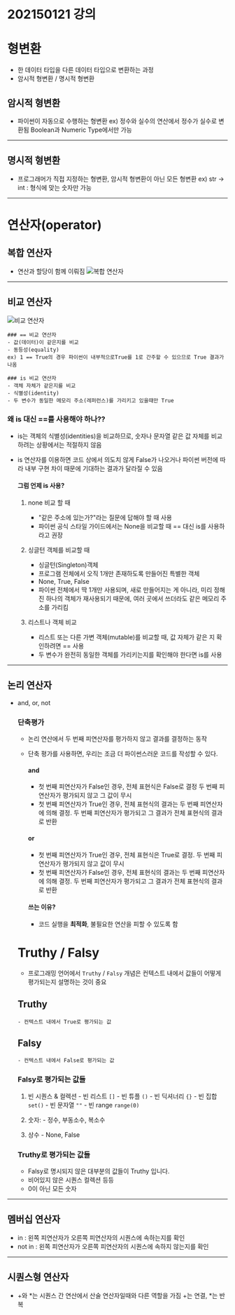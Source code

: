 # 202150121 강의

# 형변환
- 한 데이터 타입을 다른 데이터 타입으로 변환하는 과정
- 암시적 형변환 / 명시적 형변환

## 암시적 형변환
- 파이썬이 자동으로 수행하는 형변환
    ex) 정수와 실수의 연산에서 정수가 실수로 변환됨
        Boolean과 Numeric Type에서만 가능

---

## 명시적 형변환
- 프로그래머가 직접 지정하는 형변환, 암시적 형변환이 아닌 모든 형변환
    ex) str -> int : 형식에 맞는 숫자만 가능

---

# 연산자(operator)

## 복합 연산자
- 연산과 할당이 함께 이뤄짐
![복합 연산자](image-6.png)

---

## 비교 연산자
![비교 연산자](image-7.png)

    ### == 비교 연산자
    - 값(데이터)이 같은지를 비교
    - 동등성(equality)
    ex) 1 == True의 경우 파이썬이 내부적으로True를 1로 간주할 수 있으므로 True 결과가 나옴

    ### is 비교 연산자
    - 객체 자체가 같은지를 비교
    - 식별성(identity)
    - 두 변수가 동일한 메모리 주소(레퍼런스)를 가리키고 있을때만 True

### 왜 is 대신 ==를 사용해야 하나??
- is는 객체의 식별성(identities)을 비교하므로, 숫자나 문자열 같은 값 자체를 비교하려는 상황에서는 적절하지 않음
- is 연산자를 이용하면 코드 상에서 의도치 않게 False가 나오거나 파이썬 버전에 따라 내부 구현 차이 때문에 기대하는 결과가 달라질 수 있음

    #### 그럼 언제 is 사용?
    1. none 비교 할 때
        - "같은 주소에 있는가?"라는 질문에 답해야 할 때 사용
        - 파이썬 공식 스타일 가이드에서는 None을 비교할 때 == 대신 is를 사용하라고 권장

    2. 싱글턴 객체를 비교할 때
        - 싱글턴(Singleton)객체
        - 프로그램 전체에서 오직 1개만 존재하도록 만들어진 특별한 객체
        - None, True, False
        - 파이썬 전체에서 딱 1개만 사용되며, 새로 만들어지는 게 아니라, 미리 정해진 하나의 객체가 재사용되기 때문에, 여러 곳에서 쓰더라도 같은 메모리 주소를 가리킴

    3. 리스트나 객체 비교
        - 리스트 또는 다른 가변 객체(mutable)를 비교할 때, 값 자체가 같은 지 확인하려면 == 사용
        - 두 변수가 완전히 동일한 객체를 가리키는지를 확인해야 한다면 is를 사용

---

## 논리 연산자
- and, or, not

    ### 단축평가
    - 논리 연산에서 두 번째 피연산자를 평가하지 않고 결과를 결정하는 동작
    - 단축 평가를 사용하면, 우리는 조금 더 파이썬스러운 코드를 작성할 수 있다.

       #### and
        - 첫 번째 피연산자가 False인 경우, 전체 표현식은 False로 결정
          두 번째 피연산자가 평가되지 않고 그 값이 무시
        - 첫 번째 피연산자가 True인 경우, 전체 표현식의 결과는 두 번째 피연산자에 의해 결정.
          두 번째 피연산자가 평가되고 그 결과가 전체 표현식의 결과로 반환
        
        #### or
        - 첫 번째 피연산자가 True인 경우, 전체 표현식은 True로 결정.
          두 번째 피연산자가 평가되지 않고 값이 무시
        - 첫 번째 피연산자가 False인 경우, 전체 표현식의 결과는 두 번째 피연산자에 의해 결정.
          두 번째 피연산자가 평가되고 그 결과가 전체 표현식의 결과로 반환
        
        #### 쓰는 이유?
        - 코드 실행을 <b>최적화</b>, 불필요한 연산을 피할 수 있도록 함

    # Truthy / Falsy
    - 프로그래밍 언어에서 `Truthy` / `Falsy` 개념은 컨텍스트 내에서 값들이 어떻게 평가되는지 설명하는 것이 중요
    
    ## Truthy
      - 컨텍스트 내에서 True로 평가되는 값
    
    ## Falsy
      - 컨텍스트 내에서 False로 평가되는 값

    ### Falsy로 평가되는 값들
    1. 빈 시퀀스 & 컬렉션
      - 빈 리스트 `[]`
      - 빈 튜플 `()`
      - 빈 딕셔너리 `{}`
      - 빈 집합 `set()`
      - 빈 문자열 `""`
      - 빈 range `range(0)`
    
    2. 숫자:
      - 정수, 부동소수, 복소수
    
    3. 상수
      - None, False
    
    ### Truthy로 평가되는 값들
    - Falsy로 명시되지 않은 대부분의 값들이 Truthy 입니다.
    - 비어있지 않은 시퀀스 컬렉션 등등
    - 0이 아닌 모든 숫자
---

## 멤버십 연산자
- in : 왼쪽 피연산자가 오른쪽 피연산자의 시퀀스에 속하는지를 확인
- not in : 왼쪽 피연산자가 오른쪽 피연산자의 시퀀스에 속하지 않는지를 확인

---

## 시퀀스형 연산자
- +와 *는 시퀀스 간 연산에서 산술 연산자일때와 다른 역할을 가짐
    +는 연결, *는 반복